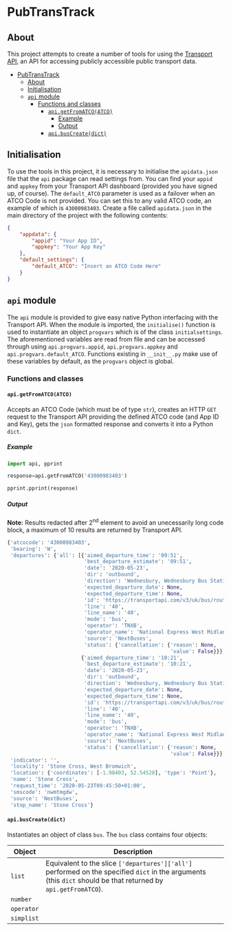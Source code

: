 # PubTransTrack

## About

This project attempts to create a number of tools for using the [Transport API](https://www.transportapi.com/), an API for accessing publicly accessible public transport data.

- [PubTransTrack](#pubtranstrack)
  - [About](#about)
  - [Initialisation](#initialisation)
  - [`api` module](#api-module)
    - [Functions and classes](#functions-and-classes)
      - [`api.getFromATCO(ATCO)`](#apigetfromatcoatco)
        - [Example](#example)
        - [Output](#output)
      - [`api.busCreate(dict)`](#apibuscreatedict)

## Initialisation

To use the tools in this project, it is necessary to initialise the `apidata.json` file that the `api` package can read settings from. You can find your `appid` and `appkey` from your Transport API dashboard (provided you have signed up, of course). The `default_ATCO` parameter is used as a failover when an ATCO Code is not provided. You can set this to any valid ATCO code, an example of which is `43000983403`. Create a file called `apidata.json` in the main directory of the project with the following contents:

```json
{
    "appdata": {
        "appid": "Your App ID",
        "appkey": "Your App Key"
    },
    "default_settings": {
        "default_ATCO": "Insert an ATCO Code Here"
    }
}
```

## `api` module

The `api` module is provided to give easy native Python interfacing with the Transport API. When the module is imported, the `initialise()` function is used to instantiate an object `progvars` which is of the class `initialsettings`. The aforementioned variables are read from file and can be accessed through using `api.progvars.appid`, `api.progvars.appkey` and `api.progvars.default_ATCO`. Functions existing in `__init__.py` make use of these variables by default, as the `progvars` object is global.

### Functions and classes

#### `api.getFromATCO(ATCO)`

Accepts an ATCO Code (which must be of type `str`), creates an HTTP `GET` request to the Transport API providing the defined ATCO code (and App ID and Key), gets the `json` formatted response and converts it into a Python `dict`.

##### Example

```python
import api, pprint

response=api.getFromATCO('43000983403')

pprint.pprint(response)
```

##### Output

**Note:** Results redacted after 2<sup>nd</sup> element to avoid an unecessarily long code block, a maximum of 10 results are returned by Transport API.

```python
{'atcocode': '43000983403',
 'bearing': 'W',
 'departures': {'all': [{'aimed_departure_time': '09:51',
                         'best_departure_estimate': '09:51',
                         'date': '2020-05-23',
                         'dir': 'outbound',
                         'direction': 'Wednesbury, Wednesbury Bus Station',
                         'expected_departure_date': None,
                         'expected_departure_time': None,
                         'id': 'https://transportapi.com/v3/uk/bus/route/TNXB/40/outbound/43000983403/2020-05-23/09:51/timetable.json?app_id=4857f2ca&app_key=30b1a0323b7f225c74ec4a541707e9ba',
                         'line': '40',
                         'line_name': '40',
                         'mode': 'bus',
                         'operator': 'TNXB',
                         'operator_name': 'National Express West Midlands',
                         'source': 'NextBuses',
                         'status': {'cancellation': {'reason': None,
                                                     'value': False}}},
                        {'aimed_departure_time': '10:21',
                         'best_departure_estimate': '10:21',
                         'date': '2020-05-23',
                         'dir': 'outbound',
                         'direction': 'Wednesbury, Wednesbury Bus Station',
                         'expected_departure_date': None,
                         'expected_departure_time': None,
                         'id': 'https://transportapi.com/v3/uk/bus/route/TNXB/40/outbound/43000983403/2020-05-23/10:21/timetable.json?app_id=4857f2ca&app_key=30b1a0323b7f225c74ec4a541707e9ba',
                         'line': '40',
                         'line_name': '40',
                         'mode': 'bus',
                         'operator': 'TNXB',
                         'operator_name': 'National Express West Midlands',
                         'source': 'NextBuses',
                         'status': {'cancellation': {'reason': None,
                                                     'value': False}}},
 'indicator': '',
 'locality': 'Stone Cross, West Bromwich',
 'location': {'coordinates': [-1.98403, 52.54528], 'type': 'Point'},
 'name': 'Stone Cross',
 'request_time': '2020-05-23T09:45:50+01:00',
 'smscode': 'nwmtmgdw',
 'source': 'NextBuses',
 'stop_name': 'Stone Cross'}
```

#### `api.busCreate(dict)`

Instantiates an object of class `bus`. The `bus` class contains four objects:

|Object|Description|
|---|---|
|`list`|Equivalent to the slice `['departures']['all']` performed on the specified `dict` in the arguments (this `dict` should be that returned by `api.getFromATCO`).|
|`number`||
|`operator`||
|`simplist`||
